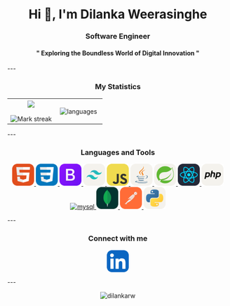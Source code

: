 <h1 align="center">Hi 👋, I'm Dilanka Weerasinghe</h1>
<h3 align="center">Software Engineer</h3>
<h4 align="center">" Exploring the Boundless World of Digital Innovation "</h4>
---

<h3 align="center">My Statistics</h3>
<p align="center">
  <table align="center">
    <tr border="none">
      <td width="50%" align="center">
        <img  align="center"  src="https://github-readme-stats.vercel.app/api?username=dilankarw&theme=dark&show_icons=true&count_private=true" />
        <br></br>
        <img  title="🔥 Get streak stats for your profile at git.io/streak-stats" alt="Mark streak" src="https://github-readme-streak-stats.herokuapp.com/?user=dilankarw&theme=dark&hide_border=false" />
      </td>
        <td width="50%" align="center">
          <img align="center" src="https://github-readme-stats.vercel.app/api/top-langs/?username=dilankarw&&exclude_repo=gnomezgrave&layout=compact&theme=dracula" alt="languages"/>
        </td>
    </tr>
  </table>
</p>
---

<h3 align="center">Languages and Tools</h3>

<p align="center">
<a href="https://www.w3.org/html/" target="_blank" rel="noreferrer"> <img src="icons/HTML.svg" alt="html5" width="50" height="50"/> </a>
<a href="https://www.w3schools.com/css/" target="_blank" rel="noreferrer"> <img src="icons/CSS.svg" alt="css3" width="50" height="50"/> </a>
<a href="https://getbootstrap.com" target="_blank" rel="noreferrer"> <img src="icons/Bootstrap.svg" alt="bootstrap" width="50" height="50"/> </a>
<a href="https://tailwindcss.com/" target="_blank" rel="noreferrer"> <img src="icons/TailwindCSS-Light.svg" alt="tailwind" width="50" height="50"/> </a>
<a href="https://developer.mozilla.org/en-US/docs/Web/JavaScript" target="_blank" rel="noreferrer"> <img src="icons/JavaScript.svg" alt="javascript" width="50" height="50"/> </a>
<a href="https://www.java.com" target="_blank" rel="noreferrer"> <img src="icons/Java-Light.svg" alt="java" width="50" height="50"/> </a>
<a href="https://spring.io/projects/spring-boot.com" target="_blank" rel="noreferrer"> <img src="icons/Spring-Light.svg" alt="spring-boot" width="50" height="50"/> </a>
<a href="https://reactjs.org/" target="_blank" rel="noreferrer"> <img src="icons/React-Dark.svg" alt="react" width="50" height="50"/> </a>
<a href="https://www.php.net" target="_blank" rel="noreferrer"> <img src="icons/PHP-Light.svg" alt="php" width="50" height="50"/> </a>
<a href="https://www.mysql.com/" target="_blank" rel="noreferrer"> <img src="MySQL-Light.svg" alt="mysql" width="50" height="50"/> </a>
<a href="https://www.mongodb.com/" target="_blank" rel="noreferrer"> <img src="icons/MongoDB.svg" alt="mongodb" width="50" height="50"/> </a>
<a href="https://postman.com" target="_blank" rel="noreferrer"> <img src="icons/Postman.svg" alt="postman" width="50" height="50"/> </a>
<a href="https://www.python.org" target="_blank" rel="noreferrer"> <img src="icons/Python-Light.svg" alt="python" width="50" height="50"/> </a>
</p>
---

<h3 align="center">Connect with me</h3>

<p align="center"><a href="https://www.linkedin.com/in/dilankarw/" target="blank"><img align="center" src="icons/LinkedIn.svg" alt="dilankarw" height="50" width="50" /></a></p>
---

<p align="center"> <img src="https://komarev.com/ghpvc/?username=dilankarw&label=Profile%20views&color=0e75b6&style=flat" alt="dilankarw" /></p>

